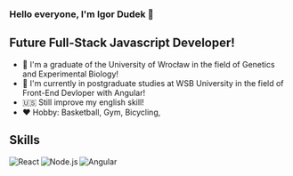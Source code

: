 ### Hello everyone, I'm Igor Dudek 👋

## Future Full-Stack Javascript Developer!

- :school: I'm a graduate of the University of Wrocław in the field of Genetics and Experimental Biology!
- :school_satchel: I'm currently in postgraduate studies at WSB University in the field of Front-End Devloper with Angular!
- :us: Still improve my english skill!
- :hearts: Hobby: Basketball, Gym, Bicycling,

## Skills

<img align="left" alt="React" src="https://progress-bar.dev/75/?title=React&width=200" />

<img align="left" alt="Node.js" src="https://progress-bar.dev/60/?title=Node.js&width=200" />

<img align="left" alt="Angular" src="https://progress-bar.dev/5/?title=Angular&width=200" />
